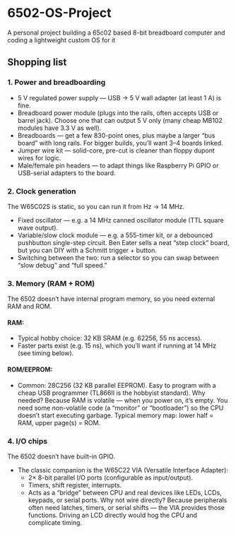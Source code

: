 # 6502-OS-Project
A personal project building a 65c02 based 8-bit breadboard computer and coding a lightweight custom OS for it

## Shopping list
### 1. Power and breadboarding
- 5 V regulated power supply — USB → 5 V wall adapter (at least 1 A) is fine.
- Breadboard power module (plugs into the rails, often accepts USB or barrel jack). Choose one that can output 5 V only (many cheap MB102 modules have 3.3 V as well).
- Breadboards — get a few 830-point ones, plus maybe a larger “bus board” with long rails. For bigger builds, you’ll want 3–4 boards linked.
- Jumper wire kit — solid-core, pre-cut is cleaner than floppy dupont wires for logic.
- Male/female pin headers — to adapt things like Raspberry Pi GPIO or USB-serial adapters to the board.

### 2. Clock generation
The W65C02S is static, so you can run it from Hz → 14 MHz.
- Fixed oscillator — e.g. a 14 MHz canned oscillator module (TTL square wave output).
- Variable/slow clock module — e.g. a 555-timer kit, or a debounced pushbutton single-step circuit. Ben Eater sells a neat “step clock” board, but you can DIY with a Schmitt trigger + button.
- Switching between the two: run a selector so you can swap between “slow debug” and “full speed.”

### 3. Memory (RAM + ROM)
The 6502 doesn’t have internal program memory, so you need external RAM and ROM.
#### RAM:
- Typical hobby choice: 32 KB SRAM (e.g. 62256, 55 ns access).
- Faster parts exist (e.g. 15 ns), which you’ll want if running at 14 MHz (see timing below).
#### ROM/EEPROM:
- Common: 28C256 (32 KB parallel EEPROM). Easy to program with a cheap USB programmer (TL866II is the hobbyist standard).
Why needed? Because RAM is volatile — when you power on, it’s empty. You need some non-volatile code (a “monitor” or “bootloader”) so the CPU doesn’t start executing garbage.
Typical memory map: lower half = RAM, upper page(s) = ROM.
### 4. I/O chips
The 6502 doesn’t have built-in GPIO.
- The classic companion is the W65C22 VIA (Versatile Interface Adapter):
  - 2× 8-bit parallel I/O ports (configurable as input/output).
  - Timers, shift register, interrupts.
  - Acts as a “bridge” between CPU and real devices like LEDs, LCDs, keypads, or serial ports.
Why not wire directly? Because peripherals often need latches, timers, or serial shifts — the VIA provides those functions. Driving an LCD directly would hog the CPU and complicate timing.
